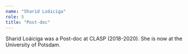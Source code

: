 ```yaml
---
name: "Sharid Loáiciga"
role: 5 
title: "Post-doc"
---
```

Sharid Loáiciga was a Post-doc at CLASP (2018-2020). She is now at the University of Potsdam.
